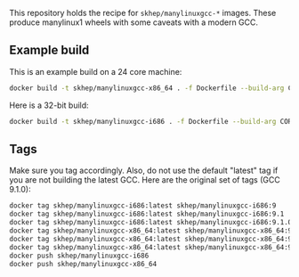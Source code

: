 This repository holds the recipe for `skhep/manylinuxgcc-*` images. These produce manylinux1 wheels with some caveats with a modern GCC.

## Example build

This is an example build on a 24 core machine:

```bash
docker build -t skhep/manylinuxgcc-x86_64 . -f Dockerfile --build-arg CORES=48
```

Here is a 32-bit build:

```bash
docker build -t skhep/manylinuxgcc-i686 . -f Dockerfile --build-arg CORES=48 --build-arg ARCH=i686
```

## Tags

Make sure you tag accordingly. Also, do not use the default "latest" tag if you are not building the latest GCC. Here are the original set of tags (GCC 9.1.0):

```bash
docker tag skhep/manylinuxgcc-i686:latest skhep/manylinuxgcc-i686:9
docker tag skhep/manylinuxgcc-i686:latest skhep/manylinuxgcc-i686:9.1
docker tag skhep/manylinuxgcc-i686:latest skhep/manylinuxgcc-i686:9.1.0
docker tag skhep/manylinuxgcc-x86_64:latest skhep/manylinuxgcc-x86_64:9.1.0
docker tag skhep/manylinuxgcc-x86_64:latest skhep/manylinuxgcc-x86_64:9.1
docker tag skhep/manylinuxgcc-x86_64:latest skhep/manylinuxgcc-x86_64:9
docker push skhep/manylinuxgcc-i686
docker push skhep/manylinuxgcc-x86_64
```
